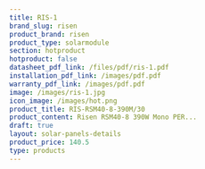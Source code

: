 ```yaml
---
title: RIS-1
brand_slug: risen
product_brand: risen
product_type: solarmodule
section: hotproduct
hotproduct: false
datasheet_pdf_link: /files/pdf/ris-1.pdf
installation_pdf_link: /images/pdf.pdf
warranty_pdf_link: /images/pdf.pdf
image: /images/ris-1.jpg
icon_image: /images/hot.png
product_title: RIS-RSM40-8-390M/30
product_content: Risen RSM40-8 390W Mono PER...
draft: true
layout: solar-panels-details
product_price: 140.5
type: products
---
```

